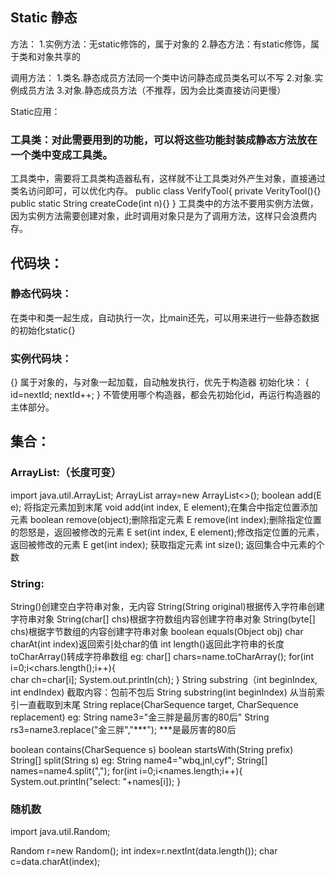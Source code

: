 ## Static 静态
方法：
1.实例方法：无static修饰的，属于对象的
2.静态方法：有static修饰，属于类和对象共享的

调用方法：
1.类名.静态成员方法同一个类中访问静态成员类名可以不写
2.对象.实例成员方法
3.对象.静态成员方法（不推荐，因为会比类直接访问更慢）

Static应用：
### 工具类：对此需要用到的功能，可以将这些功能封装成静态方法放在一个类中变成工具类。
工具类中，需要将工具类构造器私有，这样就不让工具类对外产生对象，直接通过类名访问即可，可以优化内存。
public class VerifyTool{
    private VerityTool(){}
    public static String createCode(int n){}
}
工具类中的方法不要用实例方法做，因为实例方法需要创建对象，此时调用对象只是为了调用方法，这样只会浪费内存。

## 代码块：
### 静态代码块：
在类中和类一起生成，自动执行一次，比main还先，可以用来进行一些静态数据的初始化static{}
### 实例代码块：
{}
属于对象的，与对象一起加载，自动触发执行，优先于构造器
初始化块：
{
   id=nextId;
   nextId++;
}
不管使用哪个构造器，都会先初始化id，再运行构造器的主体部分。

## 集合：
### ArrayList:（长度可变）
import java.util.ArrayList;
ArrayList<T> array=new ArrayList<>();
boolean add(E e); 将指定元素加到末尾
void add(int index, E element);在集合中指定位置添加元素
boolean remove(object);删除指定元素
E remove(int index);删除指定位置的怨怒是，返回被修改的元素
E set(int index, E element);修改指定位置的元素，返回被修改的元素
E get(int index); 获取指定元素
int size(); 返回集合中元素的个数

### String:
String()创建空白字符串对象，无内容
String(String original)根据传入字符串创建字符串对象
String(char[] chs)根据字符数组内容创建字符串对象
String(byte[] chs)根据字节数组的内容创建字符串对象
boolean equals(Object obj)
char charAt(int index)返回索引处char的值
int length()返回此字符串的长度
toCharArray()转成字符串数组
eg:
char[] chars=name.toCharArray();
for(int i=0;i<chars.length();i++){  
    char ch=char[i];
    System.out.println(ch);
}
String substring（int beginIndex, int endIndex) 截取内容：包前不包后
String substring(int beginIndex) 从当前索引一直截取到末尾
String replace(CharSequence target, CharSequence replacement)
eg:
String name3="金三胖是最厉害的80后"
String rs3=name3.replace("金三胖","***");
***是最厉害的80后

boolean contains(CharSequence s)
boolean startsWith(String prefix)
String[] split(String s)
eg:
String name4="wbq,jnl,cyf";
String[] names=name4.split(",");
for(int i=0;i<names.length;i++){
    System.out.println("select: "+names[i]);
}


### 随机数
import java.util.Random;

Random r=new Random();
int index=r.nextInt(data.length());
char c=data.charAt(index);

